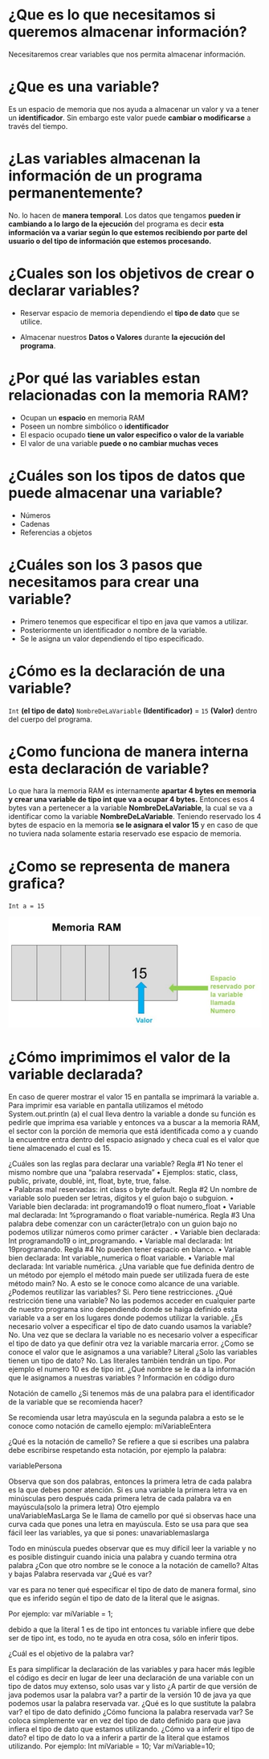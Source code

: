 # ¿Que es lo que necesitamos si queremos almacenar información?


Necesitaremos crear variables que nos permita almacenar información.


# ¿Que es una variable?



Es un espacio de memoria que nos ayuda a almacenar un valor y va a tener un **identificador**. Sin embargo este valor puede **cambiar o modificarse** a través del tiempo.



# ¿Las variables almacenan la información de un programa permanentemente?




No. lo hacen de **manera temporal**.
Los datos que tengamos **pueden ir cambiando a lo largo de la ejecución** del programa es decir **esta información va a variar según lo que estemos recibiendo por parte del usuario o del tipo de información que estemos procesando.**




# ¿Cuales son los objetivos de crear o declarar variables?



* Reservar espacio de memoria dependiendo el **tipo de dato** que se utilice.

* Almacenar nuestros **Datos o Valores** durante **la ejecución del programa**.


# ¿Por qué las variables estan relacionadas con la memoria RAM?


* Ocupan un **espacio** en memoria RAM
* Poseen un nombre simbólico o **identificador**
* El espacio ocupado **tiene un valor especifico o valor de la variable**
* El valor de una variable **puede o no cambiar muchas veces**


# ¿Cuáles son los tipos de datos que puede almacenar una variable?


* Números
* Cadenas
* Referencias a objetos

# ¿Cuáles son los 3 pasos que necesitamos para crear una variable?

* Primero tenemos que especificar el tipo en java que vamos a utilizar.
* Posteriormente un identificador o nombre de la variable.
* Se le asigna un valor dependiendo el tipo especificado.


# ¿Cómo es la declaración de una variable?

`Int` **(el tipo de dato)**     `NombreDeLaVariable` **(Identificador)** = `15` **(Valor)** dentro del cuerpo del programa.

# ¿Como funciona de manera interna esta declaración de variable?

Lo que hara la memoria RAM es internamente **apartar 4 bytes en memoria y crear una variable de tipo int que va a ocupar 4 bytes.**
Entonces esos 4 bytes van a pertenecer a la variable **NombreDeLaVariable**, la cual se va a identificar como la variable **NombreDeLaVariable**.
Teniendo reservado los 4 bytes de espacio en la memoria **se le asignara el valor 15** y en caso de que no tuviera nada solamente estaria reservado ese
espacio de memoria.


# ¿Como se representa de manera grafica?

`Int a = 15`

![Variable](VariableJava.jpg "FOTO")


# ¿Cómo imprimimos el valor de la variable declarada?
En caso de querer mostrar el valor 15 en pantalla se imprimará la variable a. Para imprimir esa variable en pantalla utilizamos el método System.out.println (a) el cual lleva dentro la variable a donde su función es pedirle que imprima esa variable y entonces va a buscar a la memoria RAM, el sector con la porción de memoria que está identificada como a  y cuando la encuentre entra  dentro del espacio asignado y checa cual es el valor que tiene almacenado el cual es 15.

¿Cuáles son las reglas para declarar una variable?
Regla #1
No tener el mismo nombre que una “palabra reservada”
•	Ejemplos: static, class, public, private, doublé, int, float, byte, true, false.     
•	Palabras mal reservadas: int class o byte default.
Regla #2
Un nombre de variable solo pueden ser letras, dígitos y el guion bajo o subguion.
•	Variable bien declarada: int programando19 o float numero_float
•	Variable mal declarada: Int %programando o float variable-numérica.
Regla #3
Una palabra debe comenzar con un carácter(letra)o con un guion bajo no podemos utilizar números como primer carácter .
•	Variable bien declarada: Int programando19 o int_programando.
•	Variable mal declarada: Int 19programando.
Regla #4
 No pueden tener espacio en blanco.
•	Variable bien declarada: Int variable_numerica  o float variable.
•	Variable mal declarada: Int variable numérica.
¿Una variable que fue definida dentro de un método por ejemplo el método main puede ser utilizada fuera de este método main?
No. A esto se le conoce como alcance de una variable.
¿Podemos reutilizar las variables?
Si. Pero tiene restricciones.
¿Qué restricción tiene una variable?
No las podemos acceder en cualquier parte de nuestro programa sino dependiendo donde se haiga definido esta variable  va a ser en los lugares donde podemos utilizar la variable.
¿Es necesario volver a especificar el tipo de dato cuando usamos la variable?
No. Una vez que se declara la variable no es necesario volver a especificar el tipo de dato ya que definir otra vez la variable marcaria error.
¿Como se conoce el valor que le asignamos a una variable?
Literal
¿Solo las variables tienen un tipo de dato?
No. Las literales también tendrán un tipo. Por ejemplo el numero 10 es de tipo int.
¿Qué nombre se le da a la información que le asignamos a nuestras variables ?
Información en código duro






Notación de camello
¿Si tenemos más de una palabra para el identificador de la variable que  se recomienda  hacer?
                
 Se recomienda usar letra mayúscula en la segunda palabra a esto se le conoce como notación de camello ejemplo:
  miVariableEntera

¿Qué es la notación de camello?
Se refiere a que si escribes una palabra debe escribirse respetando esta notación, por ejemplo la palabra:
          
  variablePersona

Observa que son dos palabras, entonces la primera letra de cada palabra es la que debes poner atención. Si es una variable la primera letra va en minúsculas pero después cada primera letra de cada palabra va en mayúscula(solo la primera letra)
Otro ejemplo            
      unaVariableMasLarga
Se le llama de camello por qué si observas hace una curva cada que pones una letra en mayúscula.
Esto se usa para que sea fácil leer las variables, ya que si pones:
 unavariablemaslarga

Todo en minúscula puedes observar que es muy difícil leer la variable y no es posible distinguir cuando inicia una palabra y cuando termina otra palabra
¿Con que otro nombre se le conoce a la notación de camello?
Altas y bajas 
Palabra reservada var
¿Qué es var?

var es para no tener qué especificar el tipo de dato de manera formal, sino que es inferido según el tipo de dato de la literal que le asignas.

Por ejemplo:
var miVariable = 1;

debido a que la literal 1 es de tipo int entonces tu variable infiere que debe ser de tipo int, es todo, no te ayuda en otra cosa, sólo en inferir tipos.

¿Cuál es el objetivo de la palabra var?

Es para simplificar la declaración de las variables y para hacer más legible el código es decir en lugar de leer una declaración de una variable con un tipo de datos muy extenso, solo usas var y listo
¿A partir de que versión de java podemos usar la palabra var?
a partir de la versión 10 de java ya que podemos usar la palabra reservada var.
¿Qué es lo que sustitute la palabra var?
 el tipo de dato definido
¿Cómo funciona la palabra reservada var? 
Se coloca simplemente var en vez del tipo de dato definido para que java infiera el tipo de dato que estamos utilizando.
¿Cómo va a inferir el tipo de dato? 
el tipo de dato lo va a inferir a partir de la literal que estamos utilizando.
Por ejemplo:
Int miVariable = 10;
Var miVariable=10;


